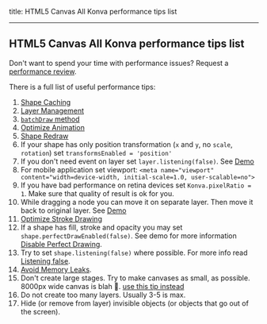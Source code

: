 title: HTML5 Canvas All Konva performance tips list

---
 
## HTML5 Canvas All Konva performance tips list

Don't want to spend your time with performance issues? Request a [performance review](https://lavrton.com/consulting).


There is a full list of useful performance tips:

1. [Shape Caching](/docs/performance/Shape_Caching.html)
2. [Layer Management](/docs/performance/Layer_Management.html)
3. [`batchDraw` method](/docs/performance/Batch_Draw.html)
4. [Optimize Animation](/docs/performance/Optimize_Animation.html)
5. [Shape Redraw](/docs/performance/Shape_Redraw.html)
6. If your shape has only position transformation (`x` and `y`, no `scale`, `rotation`) set `transformsEnabled = 'position'`
7. If you don't need event on layer set `layer.listening(false)`. See [Demo](/docs/sandbox/Animation_Stress_Test.html)
8. For mobile application set viewport: `<meta name="viewport" content="width=device-width, initial-scale=1.0, user-scalable=no">`
9. If you have bad performance on retina devices set `Konva.pixelRatio = 1`. Make sure that quality of result is ok for you.
10. While dragging a node you can move it on separate layer. Then move it back to original layer. See [Demo](/docs/sandbox/Drag_and_Drop_Stress_Test.html)
11. [Optimize Stroke Drawing](/docs/performance/Optimize_Strokes.html)
12. If a shape has fill, stroke and opacity you may set `shape.perfectDrawEnabled(false)`. See demo for more information [Disable Perfect Drawing](/docs/performance/Disable_Perfect_Draw.html).
13. Try to set `shape.listening(false)` where possible. For more info read [Listening false](/docs/performance/Listening_False.html).
14. [Avoid Memory Leaks](/docs/performance/Avoid_Memory_Leaks.html).
15. Don't create large stages. Try to make canvases as small, as possible. 8000px wide canvas is blah 🤢. [use this tip instead](/docs/sandbox/Canvas_Scrolling.html)
16. Do not create too many layers. Usually 3-5 is max.
17. Hide (or remove from layer) invisible objects (or objects that go out of the screen).

